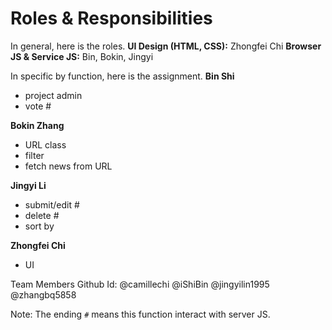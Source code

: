 # Roles & Responsibilities

In general, here is the roles.
**UI Design (HTML, CSS):** Zhongfei Chi
**Browser JS & Service JS:** Bin, Bokin, Jingyi

In specific by function, here is the assignment.
**Bin Shi**
* project admin
* vote #

**Bokin Zhang**
* URL class
* filter
* fetch news from URL

**Jingyi Li**
* submit/edit #
* delete #
* sort by

**Zhongfei Chi**
* UI

Team Members Github Id:
@camillechi
@iShiBin
@jingyilin1995
@zhangbq5858

Note: The ending `#` means this function interact with server JS.

